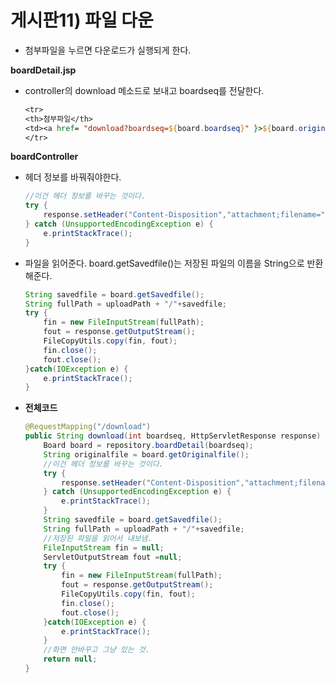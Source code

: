 # 게시판11) 파일 다운

- 첨부파일을 누르면 다운로드가 실행되게 한다.

**boardDetail.jsp**

- controller의 download 메소드로 보내고 boardseq를 전달한다.

  ```jsp
  <tr>
  <th>첨부파일</th>
  <td><a href= "download?boardseq=${board.boardseq}" }>${board.originalfile}</a></td>
  </tr>
  ```

**boardController**

- 헤더 정보를 바꿔줘야한다.

  ```java
  //이건 헤더 정보를 바꾸는 것이다.
  try {
      response.setHeader("Content-Disposition","attachment;filename="+URLEncoder.encode(originalfile,"UTF-8"));
  } catch (UnsupportedEncodingException e) {
      e.printStackTrace();
  }
  ```

- 파일을 읽어준다. board.getSavedfile()는 저장된 파일의 이름을 String으로 반환해준다.

  ```java
  String savedfile = board.getSavedfile();
  String fullPath = uploadPath + "/"+savedfile;  
  try {
      fin = new FileInputStream(fullPath);
      fout = response.getOutputStream();
      FileCopyUtils.copy(fin, fout);
      fin.close();
      fout.close();
  }catch(IOException e) {
      e.printStackTrace();
  }
  ```

- **전체코드**

  ```java
  @RequestMapping("/download")
  public String download(int boardseq, HttpServletResponse response) {
      Board board = repository.boardDetail(boardseq);
      String originalfile = board.getOriginalfile();
      //이건 헤더 정보를 바꾸는 것이다.
      try {
          response.setHeader("Content-Disposition","attachment;filename="+URLEncoder.encode(originalfile,"UTF-8"));
      } catch (UnsupportedEncodingException e) {
          e.printStackTrace();
      }
      String savedfile = board.getSavedfile();
      String fullPath = uploadPath + "/"+savedfile;
      //저장된 파일을 읽어서 내보냄.
      FileInputStream fin = null;
      ServletOutputStream fout =null;
      try {
          fin = new FileInputStream(fullPath);
          fout = response.getOutputStream();
          FileCopyUtils.copy(fin, fout);
          fin.close();
          fout.close();
      }catch(IOException e) {
          e.printStackTrace();
      }
      //화면 안바꾸고 그냥 있는 것.
      return null;
  }
  ```

  

